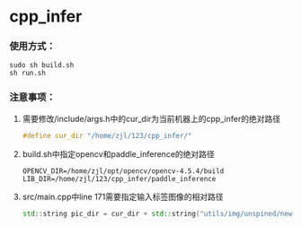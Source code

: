 # cpp_infer


### 使用方式：

```shell
sudo sh build.sh
sh run.sh
```


### 注意事项：

1. 需要修改/include/args.h中的cur_dir为当前机器上的cpp_infer的绝对路径

   ```cpp
   #define cur_dir "/home/zjl/123/cpp_infer/"
   ```

   

2. build.sh中指定opencv和paddle_inference的绝对路径

   ```shell
   OPENCV_DIR=/home/zjl/opt/opencv/opencv-4.5.4/build
   LIB_DIR=/home/zjl/123/cpp_infer/paddle_inference
   ```

   

3. src/main.cpp中line 171需要指定输入标签图像的相对路径

   ```cpp
   std::string pic_dir = cur_dir + std::string("utils/img/unspined/new_origin4.jpg");   //输入标签图像地址
   ```

